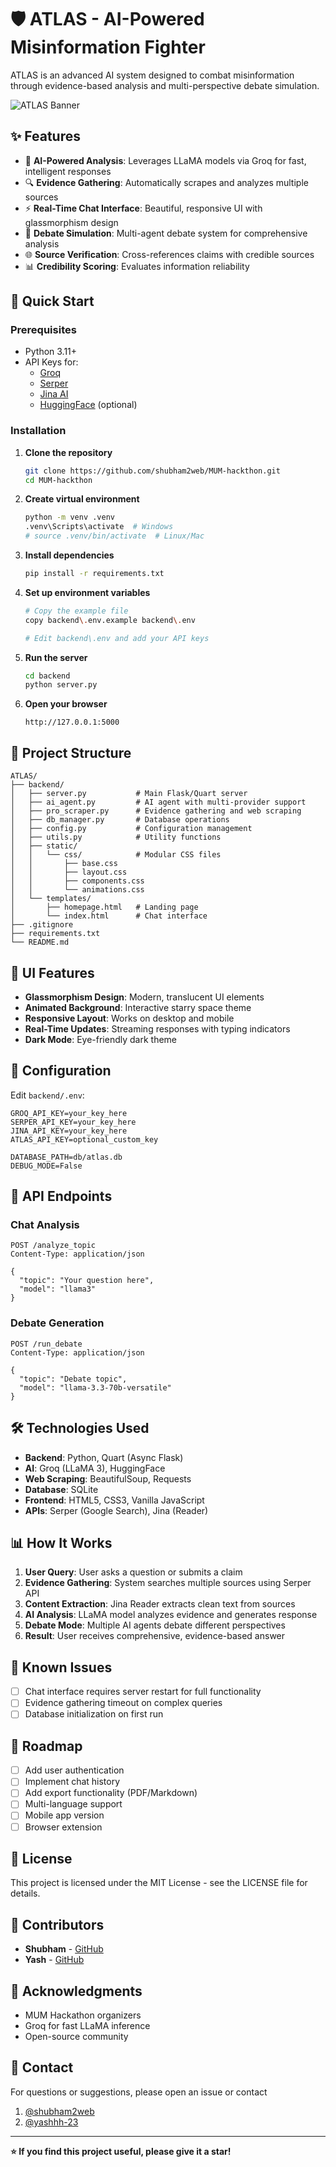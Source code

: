 # 🛡️ ATLAS - AI-Powered Misinformation Fighter

ATLAS is an advanced AI system designed to combat misinformation through evidence-based analysis and multi-perspective debate simulation.

![ATLAS Banner](https://via.placeholder.com/1200x300/0a0e27/42b5eb?text=ATLAS+Misinformation+Fighter)

## ✨ Features

- 🤖 **AI-Powered Analysis**: Leverages LLaMA models via Groq for fast, intelligent responses
- 🔍 **Evidence Gathering**: Automatically scrapes and analyzes multiple sources
- ⚡ **Real-Time Chat Interface**: Beautiful, responsive UI with glassmorphism design
- 🎯 **Debate Simulation**: Multi-agent debate system for comprehensive analysis
- 🌐 **Source Verification**: Cross-references claims with credible sources
- 📊 **Credibility Scoring**: Evaluates information reliability

## 🚀 Quick Start

### Prerequisites

- Python 3.11+
- API Keys for:
  - [Groq](https://console.groq.com/)
  - [Serper](https://serper.dev/)
  - [Jina AI](https://jina.ai/)
  - [HuggingFace](https://huggingface.co/) (optional)

### Installation

1. **Clone the repository**
   ```bash
   git clone https://github.com/shubham2web/MUM-hackthon.git
   cd MUM-hackthon
   ```

2. **Create virtual environment**
   ```bash
   python -m venv .venv
   .venv\Scripts\activate  # Windows
   # source .venv/bin/activate  # Linux/Mac
   ```

3. **Install dependencies**
   ```bash
   pip install -r requirements.txt
   ```

4. **Set up environment variables**
   ```bash
   # Copy the example file
   copy backend\.env.example backend\.env
   
   # Edit backend\.env and add your API keys
   ```

5. **Run the server**
   ```bash
   cd backend
   python server.py
   ```

6. **Open your browser**
   ```
   http://127.0.0.1:5000
   ```

## 📁 Project Structure

```
ATLAS/
├── backend/
│   ├── server.py           # Main Flask/Quart server
│   ├── ai_agent.py         # AI agent with multi-provider support
│   ├── pro_scraper.py      # Evidence gathering and web scraping
│   ├── db_manager.py       # Database operations
│   ├── config.py           # Configuration management
│   ├── utils.py            # Utility functions
│   ├── static/
│   │   └── css/            # Modular CSS files
│   │       ├── base.css
│   │       ├── layout.css
│   │       ├── components.css
│   │       └── animations.css
│   └── templates/
│       ├── homepage.html   # Landing page
│       └── index.html      # Chat interface
├── .gitignore
├── requirements.txt
└── README.md
```

## 🎨 UI Features

- **Glassmorphism Design**: Modern, translucent UI elements
- **Animated Background**: Interactive starry space theme
- **Responsive Layout**: Works on desktop and mobile
- **Real-Time Updates**: Streaming responses with typing indicators
- **Dark Mode**: Eye-friendly dark theme

## 🔧 Configuration

Edit `backend/.env`:

```env
GROQ_API_KEY=your_key_here
SERPER_API_KEY=your_key_here
JINA_API_KEY=your_key_here
ATLAS_API_KEY=optional_custom_key

DATABASE_PATH=db/atlas.db
DEBUG_MODE=False
```

## 🤝 API Endpoints

### Chat Analysis
```http
POST /analyze_topic
Content-Type: application/json

{
  "topic": "Your question here",
  "model": "llama3"
}
```

### Debate Generation
```http
POST /run_debate
Content-Type: application/json

{
  "topic": "Debate topic",
  "model": "llama-3.3-70b-versatile"
}
```

## 🛠️ Technologies Used

- **Backend**: Python, Quart (Async Flask)
- **AI**: Groq (LLaMA 3), HuggingFace
- **Web Scraping**: BeautifulSoup, Requests
- **Database**: SQLite
- **Frontend**: HTML5, CSS3, Vanilla JavaScript
- **APIs**: Serper (Google Search), Jina (Reader)

## 📊 How It Works

1. **User Query**: User asks a question or submits a claim
2. **Evidence Gathering**: System searches multiple sources using Serper API
3. **Content Extraction**: Jina Reader extracts clean text from sources
4. **AI Analysis**: LLaMA model analyzes evidence and generates response
5. **Debate Mode**: Multiple AI agents debate different perspectives
6. **Result**: User receives comprehensive, evidence-based answer

## 🐛 Known Issues

- [ ] Chat interface requires server restart for full functionality
- [ ] Evidence gathering timeout on complex queries
- [ ] Database initialization on first run

## 🚧 Roadmap

- [ ] Add user authentication
- [ ] Implement chat history
- [ ] Add export functionality (PDF/Markdown)
- [ ] Multi-language support
- [ ] Mobile app version
- [ ] Browser extension

## 📝 License

This project is licensed under the MIT License - see the LICENSE file for details.

## 👥 Contributors

- **Shubham** - [GitHub](https://github.com/shubham2web)
- **Yash** - [GitHub](https://github.com/yashhh-23)

## 🙏 Acknowledgments

- MUM Hackathon organizers
- Groq for fast LLaMA inference
- Open-source community

## 📧 Contact

For questions or suggestions, please open an issue or contact 
1. [@shubham2web](https://github.com/shubham2web)
2. [@yashhh-23](https://github.com/yashhh-23)
---

**⭐ If you find this project useful, please give it a star!**
